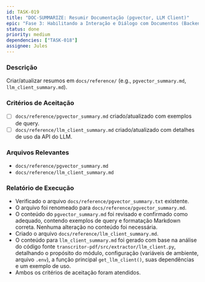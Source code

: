 ```yaml
---
id: TASK-019
title: "DOC-SUMMARIZE: Resumir Documentação (pgvector, LLM Client)"
epic: "Fase 3: Habilitando a Interação e Diálogo com Documentos (Backend do Transcritor-PDF)"
status: done
priority: medium
dependencies: ["TASK-018"]
assignee: Jules
---
```


### Descrição

Criar/atualizar resumos em `docs/reference/` (e.g., `pgvector_summary.md`, `llm_client_summary.md`).

### Critérios de Aceitação

- [ ] `docs/reference/pgvector_summary.md` criado/atualizado com exemplos de query.
- [ ] `docs/reference/llm_client_summary.md` criado/atualizado com detalhes de uso da API do LLM.

### Arquivos Relevantes

* `docs/reference/pgvector_summary.md`
* `docs/reference/llm_client_summary.md`

### Relatório de Execução

- Verificado o arquivo `docs/reference/pgvector_summary.txt` existente.
- O arquivo foi renomeado para `docs/reference/pgvector_summary.md`.
- O conteúdo do `pgvector_summary.md` foi revisado e confirmado como adequado, contendo exemplos de query e formatação Markdown correta. Nenhuma alteração no conteúdo foi necessária.
- Criado o arquivo `docs/reference/llm_client_summary.md`.
- O conteúdo para `llm_client_summary.md` foi gerado com base na análise do código fonte `transcritor-pdf/src/extractor/llm_client.py`, detalhando o propósito do módulo, configuração (variáveis de ambiente, arquivo `.env`), a função principal `get_llm_client()`, suas dependências e um exemplo de uso.
- Ambos os critérios de aceitação foram atendidos.
